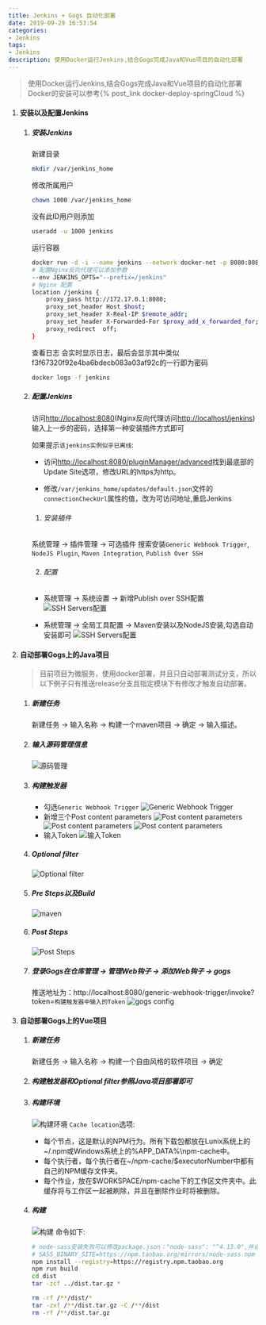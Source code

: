 ```yaml
---
title: Jenkins + Gogs 自动化部署
date: 2019-09-29 16:53:54
categories: 
- Jenkins
tags:
- Jenkins
description: 使用Docker运行Jenkins,结合Gogs完成Java和Vue项目的自动化部署
---
```

> 使用Docker运行Jenkins,结合Gogs完成Java和Vue项目的自动化部署
> Docker的安装可以参考{% post_link docker-deploy-springCloud %}

1. #### 安装以及配置Jenkins

    1. ##### 安装Jenkins
        新建目录
        ```bash
        mkdir /var/jenkins_home
        ```
        修改所属用户
        ```bash
        chown 1000 /var/jenkins_home
        ```
        没有此ID用户则添加
        ```bash
        useradd -u 1000 jenkins
        ```
        运行容器
        ```bash
        docker run -d -i --name jenkins --network docker-net -p 8080:8080 -p 50000:50000 -v /var/jenkins_home:/var/jenkins_home -v /etc/localtime:/etc/localtime:ro jenkins/jenkins:lts
        # 配置Nginx反向代理可以添加参数
        --env JENKINS_OPTS="--prefix=/jenkins"
        # Nginx 配置
        location /jenkins {
            proxy_pass http://172.17.0.1:8080;
            proxy_set_header Host $host;
            proxy_set_header X-Real-IP $remote_addr;
            proxy_set_header X-Forwarded-For $proxy_add_x_forwarded_for;
            proxy_redirect  off;
        }
        ```
        查看日志 会实时显示日志，最后会显示其中类似f3f67320f92e4ba6bdecb083a03af92c的一行即为密码
        ```bash
        docker logs -f jenkins
        ```

    2. #####  配置Jenkins

        访问<http://localhost:8080>(Nginx反向代理访问<http://localhost/jenkins>)输入上一步的密码，选择第一种安装插件方式即可

        如果提示`该jenkins实例似乎已离线`:

        - 访问<http://localhost:8080/pluginManager/advanced>找到最底部的Update Site选项，修改URL的https为http。

        - 修改`/var/jenkins_home/updates/default.json`文件的`connectionCheckUrl`属性的值，改为可访问地址,重启Jenkins

        1. ###### 安装插件
        系统管理 -> 插件管理 -> 可选插件
        搜索安装`Generic Webhook Trigger`, `NodeJS Plugin`, `Maven Integration`, `Publish Over SSH`
        
        2. ###### 配置
        - 系统管理 -> 系统设置 -> 新增Publish over SSH配置
        ![SSH Servers配置](ssh-config.png)

        - 系统管理 -> 全局工具配置 -> Maven安装以及NodeJS安装,勾选自动安装即可
        ![SSH Servers配置](tool-config.png)

2. #### 自动部署Gogs上的Java项目
    > 目前项目为微服务，使用docker部署，并且只自动部署测试分支，所以以下例子只有推送release分支且指定模块下有修改才触发自动部署。

    1. ##### 新建任务
        新建任务 -> 输入名称 -> 构建一个maven项目 -> 确定 -> 输入描述。

    2. ##### 输入源码管理信息
        ![源码管理](build-gogs.png)
    
    3. ##### 构建触发器
        - 勾选`Generic Webhook Trigger`
        ![Generic Webhook Trigger](build-trigger1.png)
        - 新增三个Post content parameters
        ![Post content parameters](build-trigger2.png)
        ![Post content parameters](build-trigger3.png)
        ![Post content parameters](build-trigger4.png)
        - 输入Token
        ![输入Token](build-trigger5.png)

    4. ##### Optional filter
        ![Optional filter](build-filter.png)

    5. ##### Pre Steps以及Build
        ![maven](build-maven.png)

    6. ##### Post Steps
        ![Post Steps](build-post-steps.png)

    7. ##### 登录Gogs在仓库管理 -> 管理Web钩子 -> 添加Web钩子 -> gogs

        推送地址为：http://localhost:8080/generic-webhook-trigger/invoke?token=`构建触发器中输入的Token`
        ![gogs config](gogs-config.png)

3. #### 自动部署Gogs上的Vue项目
    1. ##### 新建任务
        新建任务 -> 输入名称 -> 构建一个自由风格的软件项目 -> 确定

    2. ##### 构建触发器和Optional filter参照Java项目部署即可

    3. ##### 构建环境
        ![构建环境](build-node.png)
        `Cache location`选项:
        - 每个节点，这是默认的NPM行为。所有下载包都放在Lunix系统上的~/.npm或Windows系统上的%APP_DATA%\npm-cache中。
        - 每个执行者，每个执行者在~/npm-cache/$executorNumber中都有自己的NPM缓存文件夹。
        - 每个作业，放在$WORKSPACE/npm-cache下的工作区文件夹中。此缓存将与工作区一起被刷除，并且在删除作业时将被删除。

    4. ##### 构建
        ![构建](build-vue.png)
        命令如下:
        ```bash
        # node-sass安装失败可以修改package.json："node-sass": "^4.13.0",并设置淘宝镜像
        # SASS_BINARY_SITE=https://npm.taobao.org/mirrors/node-sass npm install --registry=https://registry.npm.taobao.org
        npm install --registry=https://registry.npm.taobao.org
        npm run build
        cd dist
        tar -zcf ../dist.tar.gz *

        rm -rf /**/dist/*
        tar -zxf /**/dist.tar.gz -C /**/dist
        rm -rf /**/dist.tar.gz
        ```